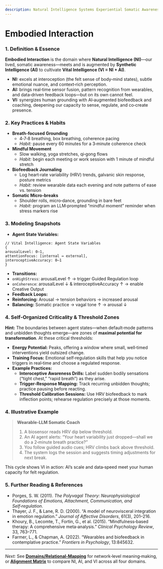 ```yaml
---
description: Natural Intelligence Systems Experiential Somatic Awareness
---
```


# Embodied Interaction

### 1. Definition & Essence

**Embodied Interaction** is the domain where **Natural Intelligence (NI)**—our lived, somatic awareness—meets and is augmented by **Synthetic Intelligence (AI)** to cultivate **Vital Intelligence (VI = NI + AI)**.

* **NI:** excels at interoception (the felt sense of body‑mind states), subtle emotional nuance, and context‑rich perception.
* **AI:** brings real‑time sensor fusion, pattern recognition from wearables, and data‑driven feedback loops—but on its own cannot feel.
* **VI:** synergizes human grounding with AI‑augmented biofeedback and coaching, deepening our capacity to sense, regulate, and co‑create presence.

### 2. Key Practices & Habits

* **Breath‑focused Grounding**
  * 4‑7‑8 breathing, box breathing, coherence pacing
  * _Habit:_ pause every 60 minutes for a 3‑minute coherence check
* **Mindful Movement**
  * Slow walking, yoga stretches, qi‑gong flows
  * _Habit:_ begin each meeting or work session with 1 minute of mindful stretch
* **Biofeedback Journaling**
  * Log heart‑rate variability (HRV) trends, galvanic skin response, posture metrics
  * _Habit:_ review wearable data each evening and note patterns of ease vs. tension
* **Somatic Micro‑breaks**
  * Shoulder rolls, micro‑dance, grounding in bare feet
  * _Habit:_ program an LLM‑prompted “mindful moment” reminder when stress markers rise

### 3. Modeling Snapshots

* **Agent State Variables:**

```
// Vital Intelligence: Agent State Variables
{
arousalLevel: 0–1,
attentionFocus: [internal ↔ external],
interoceptiveAccuracy: 0–1
}
```

* **Transitions:**
* `onHighStress`: arousalLevel ↑ → trigger Guided Regulation loop
* `onCoherence`: arousalLevel ↓ & interoceptiveAccuracy ↑ → enable Creative Output
* **Feedback Loops:**
* **Reinforcing:** Arousal → tension behaviors → increased arousal
* **Balancing:** Somatic practice → vagal tone ↑ → arousal ↓

### 4. Self‑Organized Criticality & Threshold Zones

**Hint:** The boundaries between agent states—when default‑mode patterns and unbidden thoughts emerge—are zones of **maximal potential for transformation**.​ At these critical thresholds:

* **Energy Potential:** Peaks, offering a window where small, well‑timed interventions yield outsized change.
* **Training Focus:** Emotional self‑regulation skills that help you notice triggers in real‑time and choose a regulated response.
* **Example Practices:**
  * **Interoceptive Awareness Drills:** Label sudden bodily sensations (“tight chest,” “rapid breath”) as they arise.
  * **Trigger‑Response Mapping:** Track recurring unbidden thoughts; practice pausing before reacting.
  * **Threshold Calibration Sessions:** Use HRV biofeedback to mark inflection points; rehearse regulation precisely at those moments.

### 4. Illustrative Example

> **Wearable‑LLM Somatic Coach**
>
> 1. A biosensor reads HRV dip below threshold.
> 2. An AI agent alerts: “Your heart variability just dropped—shall we do a 2‑minute breath practice?”
> 3. You follow guided audio cues; HRV climbs back above threshold.
> 4. The system logs the session and suggests timing adjustments for next break.

This cycle shows VI in action: AI’s scale and data‑speed meet your human capacity for felt regulation.

### 5. Further Reading & References

* Porges, S. W. (2011). _The Polyvagal Theory: Neurophysiological Foundations of Emotions, Attachment, Communication, and Self‑regulation_.
* Thayer, J. F., & Lane, R. D. (2000). “A model of neurovisceral integration in emotion regulation.” _Journal of Affective Disorders_, 61(3), 201–216.
* Khoury, B., Lecomte, T., Fortin, G., et al. (2015). “Mindfulness‑based therapy: A comprehensive meta‑analysis.” _Clinical Psychology Review_, 33, 763–771.
* Farmer, L., & Chapman, A. (2022). “Wearables and biofeedback in contemplative practice.” _Frontiers in Psychology_, 13:845632.

***

_Next:_ See [**Domains/Relational‑Mapping**](relational-mapping.md) for network‑level meaning‑making, or [**Alignment Matrix**](../model/alignment-matrix.md) to compare NI, AI, and VI across all four domains.
